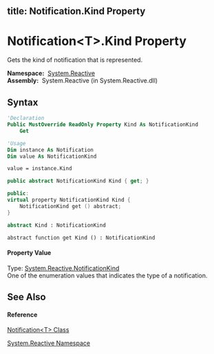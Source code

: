 title: Notification<T>.Kind Property
---
# Notification\<T\>.Kind Property

Gets the kind of notification that is represented.

**Namespace:**  [System.Reactive](System.Reactive/System.Reactive)  
**Assembly:**  System.Reactive (in System.Reactive.dll)

## Syntax

```vb
'Declaration
Public MustOverride ReadOnly Property Kind As NotificationKind
    Get
```

```vb
'Usage
Dim instance As Notification
Dim value As NotificationKind

value = instance.Kind
```

```csharp
public abstract NotificationKind Kind { get; }
```

```c++
public:
virtual property NotificationKind Kind {
    NotificationKind get () abstract;
}
```

```fsharp
abstract Kind : NotificationKind
```

```jscript
abstract function get Kind () : NotificationKind
```

#### Property Value

Type: [System.Reactive.NotificationKind](NotificationKind/NotificationKind)  
One of the enumeration values that indicates the type of a notification.

## See Also

#### Reference

[Notification\<T\> Class](Notification/Notification(T))

[System.Reactive Namespace](System.Reactive/System.Reactive)





